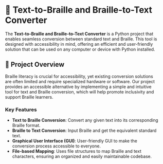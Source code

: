 # 📘 Text-to-Braille and Braille-to-Text Converter

The **Text-to-Braille and Braille-to-Text Converter** is a Python project that enables seamless conversion between standard text and Braille. This tool is designed with accessibility in mind, offering an efficient and user-friendly solution that can be used on any computer or device with Python installed.

## 🌟 Project Overview

Braille literacy is crucial for accessibility, yet existing conversion solutions are often limited and require specialized hardware or software. Our project provides an accessible alternative by implementing a simple and intuitive tool for text and Braille conversion, which will help promote inclusivity and support Braille learners.

### Key Features
- **Text to Braille Conversion**: Convert any given text into its corresponding Braille format.
- **Braille to Text Conversion**: Input Braille and get the equivalent standard text.
- **Graphical User Interface (GUI)**: User-friendly GUI to make the conversion process accessible to everyone.
- **File-based Mapping**: Uses file structures to map Braille and text characters, ensuring an organized and easily maintainable codebase.
